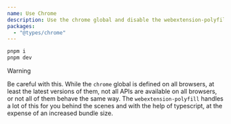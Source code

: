 ```yaml
---
name: Use Chrome
description: Use the chrome global and disable the webextension-polyfill.
packages:
  - "@types/chrome"
---
```


```sh
pnpm i
pnpm dev
```

> [!WARNING]
> Be careful with this. While the `chrome` global is defined on all browsers, at least the latest versions of them, not all APIs are available on all browsers, or not all of them behave the same way. The `webextension-polyfill` handles a lot of this for you behind the scenes and with the help of typescript, at the expense of an increased bundle size.

